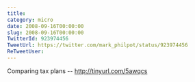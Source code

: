 ```yaml
---
title: 
category: micro
date: 2008-09-16T00:00:00
slug: 2008-09-16T00:00:00
TwitterId: 923974456
TweetUrl: https://twitter.com/mark_philpot/status/923974456
ReTweetUser: 
---
```


Comparing tax plans -- http://tinyurl.com/5awqcs